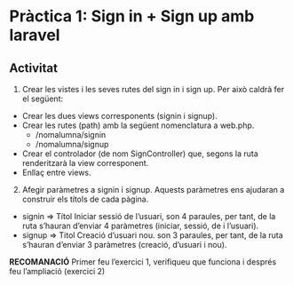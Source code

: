 # Pràctica 1: Sign in + Sign up amb laravel
## Activitat
1. Crear les vistes i les seves rutes del sign in i sign up. Per això caldrà fer el següent:

- Crear les dues views corresponents (signin i signup).
- Crear les rutes (path) amb la següent nomenclatura a web.php.
    - /nomalumna/signin
    - /nomalumna/signup
- Crear el controlador (de nom SignController) que, segons la ruta renderitzarà la view corresponent.
- Enllaç entre views.

2. Afegir paràmetres a signin i signup. Aquests paràmetres ens ajudaran a construir els títols de cada pàgina. 

- signin => Títol Iniciar sessió de l’usuari, son 4 paraules, per tant, de la ruta s’hauran d’enviar 4 paràmetres (iniciar, sessió, de i l’usuari).
- signup => Titol Creació d’usuari nou. son 3 paraules, per tant, de la ruta s’hauran d’enviar 3 paràmetres (creació, d’usuari i nou).



**RECOMANACIÓ**
Primer feu l’exercici 1, verifiqueu que funciona i després feu l’ampliació (exercici 2)
